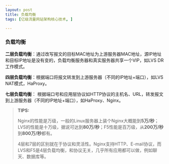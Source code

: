 ```yaml
---
layout: post
title: 负载均衡
tags: [亿级流量网站架构核心技术, ]

---
```


### 负载均衡
**二层负载均衡**：通过改写报文的目标MAC地址为上游服务器MAC地址，源IP地址和目标IP地址是没有变的，负载均衡服务器和真实服务器共享一个VIP，如LVS DR工作模式。

**四层负载均衡**：根据端口将报文转发到上游服务器（不同的IP地址+端口），如LVS NAT模式，HaProxy。

**七层负载均衡**： 根据端口号和应用层协议如HTTP协议的主机名、URL，转发报文到上游服务器（不同的IP地址+端口），如HaProxy、Nginx。

> **TIPS:**
> 
> Nginx的性能是万级，一般的Linux服务器上装个Nginx大概能到**5万/秒**；LVS的性能是十万级，据说可达到**80万/秒**；F5性能是百万级，从**200万/秒**到**800万/秒**都有。
> 
>  4层和7层的区别就在于协议和灵活性。Nginx支持HTTP、E-mail协议，而LVS和F5是4层负载均衡，和协议无关，几乎所有应用都可以做，例如聊天、数据库等。